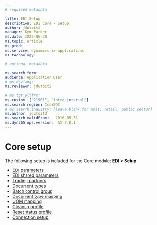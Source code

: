 ```yaml
---
# required metadata

title: EDI Setup
description: EDI Core - Setup
author: jdutoit2
manager: Kym Parker
ms.date: 2022-06-30
ms.topic: article
ms.prod: 
ms.service: dynamics-ax-applications
ms.technology: 

# optional metadata

ms.search.form:  
audience: Application User
# ms.devlang: 
ms.reviewer: jdutoit2

# ms.tgt_pltfrm: 
ms.custom: ["21901", "intro-internal"]
ms.search.region: IconEDI
# ms.search.industry: [leave blank for most, retail, public sector]
ms.author: jdutoit2
ms.search.validFrom:   2016-05-31
ms.dyn365.ops.version:  AX 7.0.1
---
```


# Core setup

The following setup is included for the Core module:
**EDI > Setup**

- [EDI parameters](EDI-parameters.md)
- [EDI shared parameters](EDI-shared-parameters.md)
- [Trading partners](Trading-partners.md)
- [Document types](Document-types.md)
- [Batch control group](EDI-Batches.md)
- [Document type mapping](Document-type-mapping.md)
- [UOM mapping](UOM-mapping.md)
- [Cleanup profile](Cleanup-profile.md)
- [Reset status profile](Reset-status.md)
- [Connection setup](Connection-setup.md)

